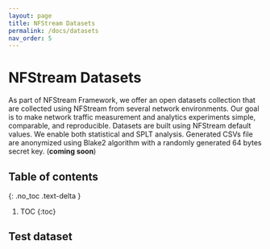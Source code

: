 ```yaml
---
layout: page
title: NFStream Datasets
permalink: /docs/datasets
nav_order: 5
---
```


# NFStream Datasets

As part of NFStream Framework, we offer an open datasets collection that are collected using NFStream from several network 
environments. Our goal is to make network traffic measurement and analytics experiments simple, comparable, and 
reproducible. Datasets are built using NFStream default values. We enable both statistical and SPLT analysis. Generated 
CSVs file are anonymized using Blake2 algorithm with a randomly generated 64 bytes secret key. (**coming soon**)

## Table of contents
{: .no_toc .text-delta }

1. TOC
{:toc}


## Test dataset
